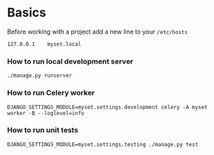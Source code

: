 # Basics

Before working with a project add a new line to your `/etc/hosts`

    127.0.0.1    myset.local

### How to run local development server

    ./manage.py runserver

### How to run Celery worker

    DJANGO_SETTINGS_MODULE=myset.settings.development celery -A myset worker -B --loglevel=info

### How to run unit tests

    DJANGO_SETTINGS_MODULE=myset.settings.testing ./manage.py test
